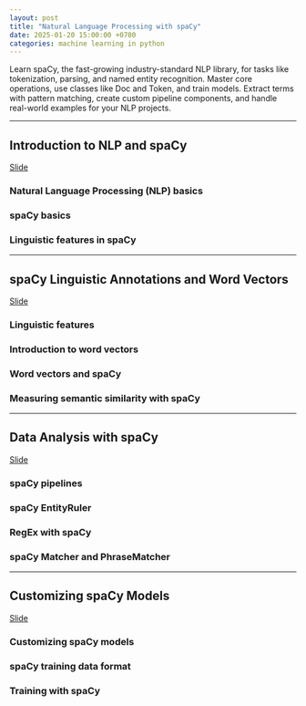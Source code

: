 ```yaml
---
layout: post
title: "Natural Language Processing with spaCy"
date: 2025-01-20 15:00:00 +0700
categories: machine learning in python
---
```




Learn spaCy, the fast-growing industry-standard NLP library, for tasks like tokenization, parsing, and named entity recognition. Master core operations, use classes like Doc and Token, and train models. Extract terms with pattern matching, create custom pipeline components, and handle real-world examples for your NLP projects.

---
## Introduction to NLP and spaCy

[Slide]({{site.baseurl}}/files/Natural_Language_Processing_with_spaCy_C1.pdf)

### Natural Language Processing (NLP) basics
### spaCy basics
### Linguistic features in spaCy


---
## spaCy Linguistic Annotations and Word Vectors

[Slide]({{site.baseurl}}/files/Natural_Language_Processing_with_spaCy_C2.pdf)


### Linguistic features
### Introduction to word vectors
### Word vectors and spaCy
### Measuring semantic similarity with spaCy


---
## Data Analysis with spaCy

[Slide]({{site.baseurl}}/files/Natural_Language_Processing_with_spaCy_C3.pdf)

### spaCy pipelines
### spaCy EntityRuler
### RegEx with spaCy
### spaCy Matcher and PhraseMatcher


---
## Customizing spaCy Models

[Slide]({{site.baseurl}}/files/Natural_Language_Processing_with_spaCy_C4.pdf)

### Customizing spaCy models
### spaCy training data format
### Training with spaCy
